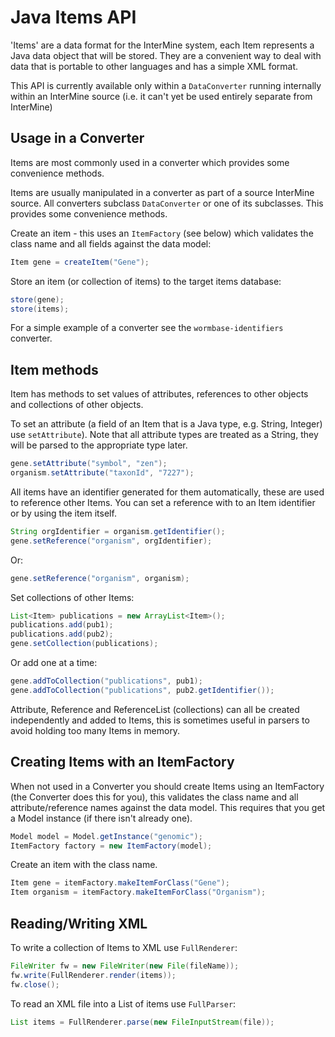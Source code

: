 # Java Items API

'Items' are a data format for the InterMine system, each Item represents a Java data object that will be stored. They are a convenient way to deal with data that is portable to other languages and has a simple XML format.

This API is currently available only within a `DataConverter` running internally within an InterMine source \(i.e. it can't yet be used entirely separate from InterMine\)

## Usage in a Converter

Items are most commonly used in a converter which provides some convenience methods.

Items are usually manipulated in a converter as part of a source InterMine source. All converters subclass `DataConverter` or one of its subclasses. This provides some convenience methods.

Create an item - this uses an `ItemFactory` \(see below\) which validates the class name and all fields against the data model:

```java
Item gene = createItem("Gene");
```

Store an item \(or collection of items\) to the target items database:

```java
store(gene);
store(items);
```

For a simple example of a converter see the `wormbase-identifiers` converter.

## Item methods

Item has methods to set values of attributes, references to other objects and collections of other objects.

To set an attribute \(a field of an Item that is a Java type, e.g. String, Integer\) use `setAttribute`\). Note that all attribute types are treated as a String, they will be parsed to the appropriate type later.

```java
gene.setAttribute("symbol", "zen");
organism.setAttribute("taxonId", "7227");
```

All items have an identifier generated for them automatically, these are used to reference other Items. You can set a reference with to an Item identifier or by using the item itself.

```java
String orgIdentifier = organism.getIdentifier();
gene.setReference("organism", orgIdentifier);
```

Or:

```java
gene.setReference("organism", organism);
```

Set collections of other Items:

```java
List<Item> publications = new ArrayList<Item>();
publications.add(pub1);
publications.add(pub2);
gene.setCollection(publications);
```

Or add one at a time:

```java
gene.addToCollection("publications", pub1);
gene.addToCollection("publications", pub2.getIdentifier());
```

Attribute, Reference and ReferenceList \(collections\) can all be created independently and added to Items, this is sometimes useful in parsers to avoid holding too many Items in memory.

## Creating Items with an ItemFactory

When not used in a Converter you should create Items using an ItemFactory \(the Converter does this for you\), this validates the class name and all attribute/reference names against the data model. This requires that you get a Model instance \(if there isn't already one\).

```java
Model model = Model.getInstance("genomic");
ItemFactory factory = new ItemFactory(model);
```

Create an item with the class name.

```java
Item gene = itemFactory.makeItemForClass("Gene");
Item organism = itemFactory.makeItemForClass("Organism");
```

## Reading/Writing XML

To write a collection of Items to XML use `FullRenderer`:

```java
FileWriter fw = new FileWriter(new File(fileName));
fw.write(FullRenderer.render(items));
fw.close();
```

To read an XML file into a List of items use `FullParser`:

```java
List items = FullRenderer.parse(new FileInputStream(file));
```
